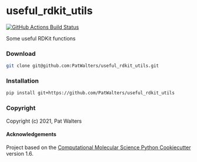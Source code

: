 useful_rdkit_utils
==============================
[//]: # (Badges)
[![GitHub Actions Build Status](https://github.com/PatWalters/useful_rdkit_utils/workflows/CI/badge.svg)](https://github.com/PatWalters/useful_rdkit_utils/actions?query=workflow%3ACI)


Some useful RDKit functions

### Download
```bash
git clone git@github.com:PatWalters/useful_rdkit_utils.git
```

### Installation
```bash
pip install git+https://github.com/PatWalters/useful_rdkit_utils
```

### Copyright

Copyright (c) 2021, Pat Walters


#### Acknowledgements
 
Project based on the 
[Computational Molecular Science Python Cookiecutter](https://github.com/molssi/cookiecutter-cms) version 1.6.
